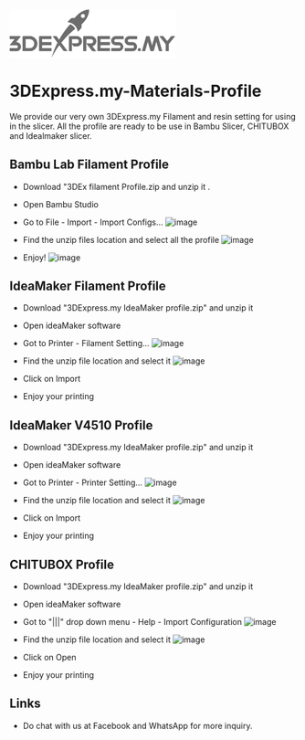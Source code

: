 <img src="logo.png" width = "290">

# 3DExpress.my-Materials-Profile
We provide our very own 3DExpress.my Filament and resin setting for using in the slicer. All the profile are ready to be use in Bambu Slicer, CHITUBOX and Idealmaker slicer.

## Bambu Lab Filament Profile
- Download "3DEx filament Profile.zip and unzip it .
- Open Bambu Studio
- Go to File - Import - Import Configs... 
![image](https://github.com/3DExpress/3DExpress.my-Materials-Profile/assets/122084287/b304bd7d-2009-4a63-ba8c-ba43baef80fa)

- Find the unzip files location and select all the profile 
![image](https://github.com/3DExpress/3DExpress.my-Materials-Profile/assets/122084287/fc859244-d962-4a61-905b-ddad1754d996)

- Enjoy! 
![image](https://github.com/3DExpress/3DExpress.my-Materials-Profile/assets/122084287/77940f31-d80e-4d96-b2f6-7b4e7ebf9a79)

## IdeaMaker Filament Profile
- Download "3DExpress.my IdeaMaker profile.zip" and unzip it
- Open ideaMaker software
- Got to Printer - Filament Setting... 
![image](https://github.com/3DExpress/3DExpress.my-Materials-Profile/assets/122084287/f64f210f-91b5-40a4-89d9-3d20c3521c4e)

- Find the unzip file location and select it 
![image](https://github.com/3DExpress/3DExpress.my-Materials-Profile/assets/122084287/10e17f4b-7a75-4c55-9ab2-c776bfd6ee5d)

- Click on Import
- Enjoy your printing

## IdeaMaker V4510 Profile
- Download "3DExpress.my IdeaMaker profile.zip" and unzip it
- Open ideaMaker software
- Got to Printer - Printer Setting... 
![image](https://github.com/3DExpress/3DExpress.my-Materials-Profile/assets/122084287/7aacaed3-ba72-4468-821d-825fe2505a19)

- Find the unzip file location and select it
![image](https://github.com/3DExpress/3DExpress.my-Materials-Profile/assets/122084287/5e87f408-e10e-429d-8e94-7767b1b2636f)

- Click on Import 
- Enjoy your printing

## CHITUBOX Profile
- Download "3DExpress.my IdeaMaker profile.zip" and unzip it
- Open ideaMaker software
- Got to "|||" drop down menu - Help - Import Configuration 
![image](https://github.com/3DExpress/3DExpress.my-Materials-Profile/assets/122084287/cc412791-9ac5-412e-bb34-6cd94bba1ce7)

- Find the unzip file location and select it 
![image](https://github.com/3DExpress/3DExpress.my-Materials-Profile/assets/122084287/a86d153a-36a3-472a-b053-987b149b51d4)

- Click on Open 
- Enjoy your printing

## Links
- Do chat with us at Facebook and WhatsApp for more inquiry.
